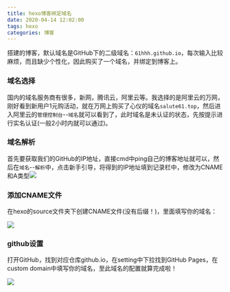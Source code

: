 ```yaml
---
title: hexo博客绑定域名
date: 2020-04-14 12:02:00
tags: hexo
categories: 博客
---
```


搭建的博客，默认域名是GitHub下的二级域名：`61hhh.github.io`，每次输入比较麻烦，而且缺少个性化，因此购买了一个域名，并绑定到博客上。

<!--more-->

### 域名选择

国内的域名服务商有很多，新网，腾讯云，阿里云等。我选择的是阿里云的万网，刚好看到新用户1元购活动，就在万网上购买了心仪的域名`salute61.top`，然后进入阿里云的`管理控制台`--`域名`就可以看到了，此时域名是未认证的状态，先按提示进行实名认证(一般2小时内就可以通过)。

### 域名解析

首先要获取我们的GitHub的IP地址，直接cmd中ping自己的博客地址就可以，然后在`域名`--`解析`中，点击新手引导，将得到的IP地址填到记录栏中，修改为CNAME和A类型![](https://ae01.alicdn.com/kf/H762ccabff22a463ebdefb802e88344a4v.png)

### 添加CNAME文件

在hexo的source文件夹下创建CNAME文件(没有后缀！)，里面填写你的域名：

![](https://ae01.alicdn.com/kf/Hccac12360b894735bfa5e68ee16784c4J.png)

### github设置

打开GitHub，找到对应仓库github.io，在setting中下拉找到GitHub Pages，在custom domain中填写你的域名，至此域名的配置就算完成啦！

![](https://ae01.alicdn.com/kf/H0479f0ae8b5c4fddb0a32241d472c795E.png)


